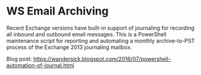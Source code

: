 # WS Email Archiving
Recent Exchange versions have built-in support of journaling for recording all inbound and outbound email messages. This is a PowerShell maintenance script for reporting and automating a monthly archive-to-PST process of the Exchange 2013 journaling mailbox.

Blog post: https://wandersick.blogspot.com/2016/07/powershell-automation-of-journal.html
